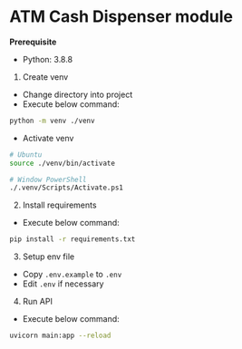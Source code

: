 # ATM Cash Dispenser module

**Prerequisite**

- Python: 3.8.8

1. Create venv

- Change directory into project
- Execute below command:

```bash
python -m venv ./venv
```

- Activate venv

```bash
# Ubuntu
source ./venv/bin/activate

# Window PowerShell
./.venv/Scripts/Activate.ps1
```

2. Install requirements

- Execute below command:

```bash
pip install -r requirements.txt
```

3. Setup env file

- Copy `.env.example` to `.env`
- Edit `.env` if necessary

4. Run API

- Execute below command:

```bash
uvicorn main:app --reload
```
